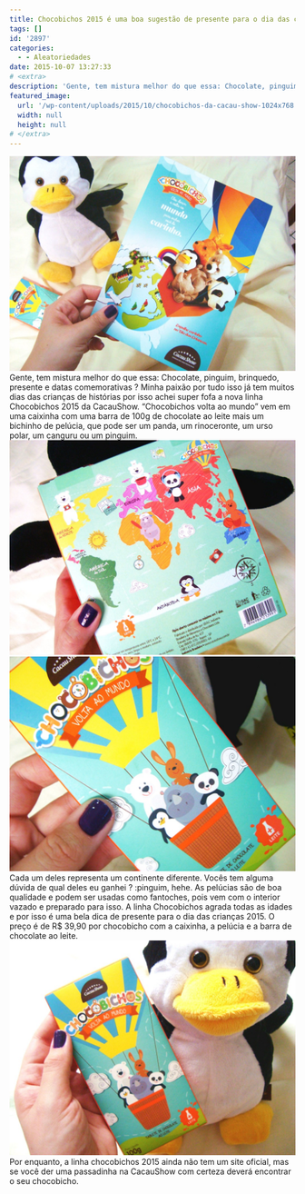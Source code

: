```yaml
---
title: Chocobichos 2015 é uma boa sugestão de presente para o dia das crianças
tags: []
id: '2897'
categories:
  - - Aleatoriedades
date: 2015-10-07 13:27:33
# <extra>
description: 'Gente, tem mistura melhor do que essa: Chocolate, pinguim, brinquedo, presente e datas comemorativas ? Minha paixão por tudo isso já tem muitos dias das crianças de histórias por isso achei super fofa a nova linha Chocobichos 2015 da CacauShow. “Chocobichos volta ao mundo” vem em uma caixinha com uma barra de 100g de chocolate ao leite mais um bichinho de pelúcia, que pode ser um panda, um rinoceronte, um urso polar, um canguru ou um pinguim. Cada um deles representa um continente diferente. Vocês tem alguma dúvida de qual deles eu ganhei ? :pinguim, hehe. As pelúcias são de boa qualidade e podem ser usadas como fantoches, pois vem com o interior vazado e preparado para isso. A linha Chocobichos agrada todas as idades e por isso é uma bela dica de presente para o dia das crianças 2015. &hellip;'
featured_image: 
  url: '/wp-content/uploads/2015/10/chocobichos-da-cacau-show-1024x768.jpg'
  width: null
  height: null
# </extra>
---
```


[![chocolate - pelúcia - cacau show](/wp-content/uploads/2015/10/chocobichos-da-cacau-show-1024x768.jpg)](/wp-content/uploads/2015/10/chocobichos-da-cacau-show.jpg) Gente, tem mistura melhor do que essa: Chocolate, pinguim, brinquedo, presente e datas comemorativas ? Minha paixão por tudo isso já tem muitos dias das crianças de histórias por isso achei super fofa a nova linha Chocobichos 2015 da CacauShow.  “Chocobichos volta ao mundo” vem em uma caixinha com uma barra de 100g de chocolate ao leite mais um bichinho de pelúcia, que pode ser um panda, um rinoceronte, um urso polar, um canguru ou um pinguim. [![cacau show - pinguim - dia das crianças - pelúcia](/wp-content/uploads/2015/10/cacau-show-chocobichos-1024x768.jpg)](/wp-content/uploads/2015/10/cacau-show-chocobichos.jpg) [![chocolate ao leite - cacau show - dia das crianças ](/wp-content/uploads/2015/10/chocolate-cacau-show-1024x768.jpg)](/wp-content/uploads/2015/10/chocolate-cacau-show.jpg) Cada um deles representa um continente diferente. Vocês tem alguma dúvida de qual deles eu ganhei ? :pinguim, hehe. As pelúcias são de boa qualidade e podem ser usadas como fantoches, pois vem com o interior vazado e preparado para isso.  A linha Chocobichos agrada todas as idades e por isso é uma bela dica de presente para o dia das crianças 2015. O preço é de R$ 39,90 por chocobicho com a caixinha, a pelúcia e a barra de chocolate ao leite. [![chocobichos - cacau show - chocolate - dia das crianças - fantoche - pinguim de pelúcia ](/wp-content/uploads/2015/10/chocobichos-2015-1024x768.jpg)](/wp-content/uploads/2015/10/chocobichos-2015.jpg) Por enquanto, a linha chocobichos 2015 ainda não tem um site oficial, mas se você der uma passadinha na CacauShow com certeza deverá encontrar o seu chocobicho.
